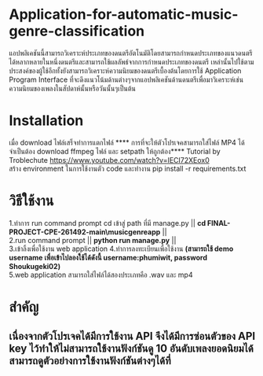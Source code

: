 ﻿# Application-for-automatic-music-genre-classification
แอปพลิเคชันนี้สามารถวิเคราะห์ประเภทของดนตรีอัตโนมัติโดยสามารถกําหนดประเภทของแนวดนตรีได้หลากหลายในหนึ่งดนตรีและสามารถใช้ผลลัพธ์จากการกําหนดประเภทของดนตรี เหล่านั้นไปใช้ตามประสงค์ของผู้ใช้อีกทั้งยังสามารถวิเคราะห์ความนิยมของดนตรีเบื้องต้นโดยการใช้ Application Program Interface ที่จะดึงแนวโน้มด้านต่างๆจากแอปพลิเคชันด้านดนตรีเพื่อมาวิเคราะห์เช่น ความนิยมของเพลงในสัปดาห์นั้นหรือวันนั้นๆเป็นต้น
# Installation
เมื่อ download ไฟล์เสร็จทำการแตกไฟล์
 **** การที่จะให้ตัวโปรเจคสามารถใส่ไฟล์ MP4 ได้จำเป็นต้อง download ffmpeg ไฟล์ และ setpath ให้ถูกต้อง**** 
 Tutorial by Troblechute  https://www.youtube.com/watch?v=IECI72XEox0 \
สร้าง environment ในการใช้งานตัว code และทำงาน pip install -r requirements.txt 
# วิธีใช้งาน
1.ทำการ run command prompt cd เข้าสู่ path ที่มี manage.py || **cd FINAL-PROJECT-CPE-261492-main\musicgenreapp** || \
2.run command prompt || **python run manage.py** || \
3.เข้าลิ้งเพื่อใช้งาน web application 
4.ทำการลงทะเบียนเพื่อใช้งาน **(สามารถใช้ demo username เพื่อเข้าไปลองใช้ได้ดังนี้ username:phumiwit, password Shoukugeki02)** \
5.web application สามารถใส่ไฟล์ได้สองประเภทคือ .wav และ mp4
# สำคัญ 
## เนื่องจากตัวโปรเจคได้มีการใช้งาน API จึงได้มีการซ่อนตัวของ API key ไว้ทำให้ไม่สามารถใช้งานฟังก์ชันดู 10 อันดับเพลงยอดนิยมได้ สามารถดูตัวอย่างการใช้งานฟังก์ชันต่างๆได้ที่ 



